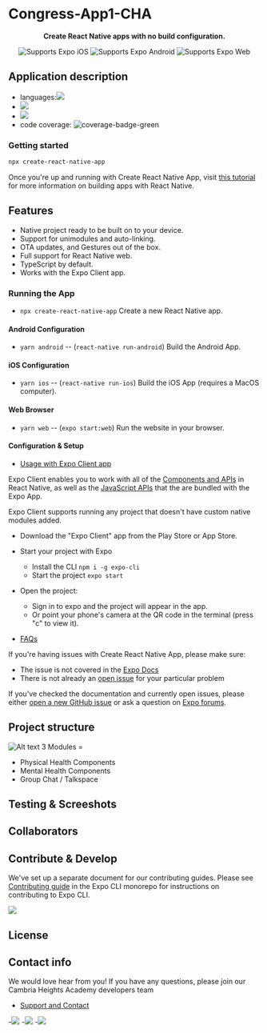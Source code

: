 # Congress-App1-CHA

<p align="center">
  <b>Create React Native apps with no build configuration.</b>
  <br />

  <p align="center">
    <!-- iOS -->
    <img alt="Supports Expo iOS" longdesc="Supports Expo iOS" src="https://img.shields.io/badge/iOS-4630EB.svg?style=flat-square&logo=APPLE&labelColor=999999&logoColor=fff" />
    <!-- Android -->
    <img alt="Supports Expo Android" longdesc="Supports Expo Android" src="https://img.shields.io/badge/Android-4630EB.svg?style=flat-square&logo=ANDROID&labelColor=A4C639&logoColor=fff" />
    <!-- Web -->
    <img alt="Supports Expo Web" longdesc="Supports Expo Web" src="https://img.shields.io/badge/web-4630EB.svg?style=flat-square&logo=GOOGLE-CHROME&labelColor=4285F4&logoColor=fff" />
  </p>
</p>

## Application description
- languages:![](https://img.shields.io/github/languages/top/badges/shields.svg)
- ![](https://img.shields.io/badge/Node.js-339933?style=for-the-badge&logo=nodedotjs&logoColor=white)
- ![](https://img.shields.io/badge/JSS-F7DF1E?style=for-the-badge&logo=JSS&logoColor=white)
- code coverage: ![coverage-badge-green](https://img.shields.io/badge/Coverage-50%25-brightgreen.svg)
  
### Getting started
```sh
npx create-react-native-app
```
Once you're up and running with Create React Native App, visit [this tutorial](https://reactnative.dev/docs/tutorial.html) 
for more information on building apps with React Native.

## Features

- Native project ready to be built on to your device.
- Support for unimodules and auto-linking.
- OTA updates, and Gestures out of the box.
- Full support for React Native web.
- TypeScript by default.
- Works with the Expo Client app.

### Running the App
- `npx create-react-native-app` Create a new React Native app.
#### Android Configuration
- `yarn android` -- (`react-native run-android`) Build the Android App.
#### iOS Configuration
- `yarn ios` -- (`react-native run-ios`) Build the iOS App (requires a MacOS computer).
#### Web Browser
- `yarn web` -- (`expo start:web`) Run the website in your browser.

#### Configuration & Setup

- [Usage with Expo Client app](#usage-with-Expo-Client-app)

Expo Client enables you to work with all of the [Components and APIs](https://facebook.github.io/react-native/docs/getting-started.html) in React Native, as well as the [JavaScript APIs](https://docs.expo.io/versions/latest/sdk/index.html) that the are bundled with the Expo App.

Expo Client supports running any project that doesn't have custom native modules added.

- Download the "Expo Client" app from the Play Store or App Store.
- Start your project with Expo
  - Install the CLI `npm i -g expo-cli`
  - Start the project `expo start`
- Open the project:
  - Sign in to expo and the project will appear in the app.
  - Or point your phone's camera at the QR code in the terminal (press "c" to view it).

- [FAQs](#faqs)

If you're having issues with Create React Native App, please make sure:

- The issue is not covered in the [Expo Docs](https://docs.expo.io/versions/latest/)
- There is not already an [open issue](https://github.com/expo/expo-cli/issues) for your particular problem

If you've checked the documentation and currently open issues, please either [open a new GitHub issue](https://github.com/expo/create-react-native-app/issues/new) or ask a question on [Expo forums](https://forums.expo.io/c/help).

## Project structure

![Alt text](relative%20path/to/img.jpg?raw=true "General layout")
3 Modules =
- Physical Health Components
- Mental Health Components
- Group Chat / Talkspace

## Testing & Screeshots

## Collaborators

## Contribute & Develop
We've set up a separate document for our contributing guides. 
Please see [Contributing guide](https://github.com/expo/expo-cli/blob/master/CONTRIBUTING.md) in the Expo CLI monorepo for instructions on contributing to Expo CLI.

<p>
    <a aria-label="sponsored by expo" href="http://expo.io">
        <img src="https://img.shields.io/badge/Sponsored_by-Expo-4630EB.svg?style=for-the-badge&logo=EXPO&labelColor=000&logoColor=fff" target="_blank" />
    </a>
    
</p>

## License

## Contact info
We would love hear from you! If you have any questions, please join our Cambria Heights Academy developers team
- [Support and Contact](#support-and-contact)

-![](https://img.shields.io/badge/Gmail-D14836?style=for-the-badge&logo=gmail&logoColor=white)
-![](https://img.shields.io/badge/Messenger-00B2FF?style=for-the-badge&logo=messenger&logoColor=white)
-![](https://img.shields.io/badge/WhatsApp-25D366?style=for-the-badge&logo=whatsapp&logoColor=white)
